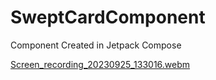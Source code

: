 # SweptCardComponent


Component Created in Jetpack Compose


[Screen_recording_20230925_133016.webm](https://github.com/grimarj89/SweptCardComponent/assets/4397770/1d3b8200-75ec-4ffa-9919-d67cc6058e87)
